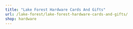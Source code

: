 ```yaml
---
title: "Lake Forest Hardware Cards And Gifts"
url: /lake-forest/lake-forest-hardware-cards-and-gifts/
shop: hardware
---
```

